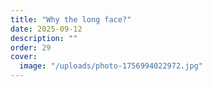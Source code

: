```yaml
---
title: "Why the long face?"
date: 2025-09-12
description: ""
order: 29
cover:
  image: "/uploads/photo-1756994022972.jpg"
---
```


